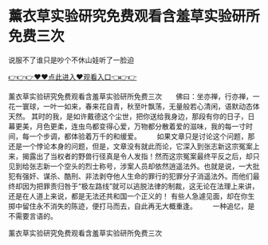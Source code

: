 # 薰衣草实验研究免费观看含羞草实验研所免费三次
说服不了谁只是吵个不休山娃听了一脸迫

<a href="https://github.com/getmal/fdwwt/issues/2">👉👉👉♥♥点此进入♥观看入口👈👉👉</a>

薰衣草实验研究免费观看含羞草实验研所免费三次　　佛曰：坐亦禅，行亦禅，一花一寰球，一叶一如来，春来花自青，秋至叶飘荡，无量般若心清闲，语默动态体天然。
其时的我，是如许戴德这个尘世，把你送给我身边，那段有你的日子，日幕更美，月色更柔，连虫鸟都变得心爱，万物都分散着爱的滋味，我的每一寸时间，每一个步调，都体验着万千的和缓爱。
　　如果文章只是讨论这个问题，那还是一个悖论本身的问题，但是，文章没有就此而论，它深入到张志新这宗冤案上来，揭露出了当权者的野兽行径真是令人发指！然而这宗冤案最终平反之后，却只见到给张志新一个空头的烈士称号，涉案人员却依然逍遥法外。也就是说，一大批犯有强奸、谋杀、酷刑、非法剥夺他人生命的罪行的犯罪分子消遥法外。而他们最终却因为把罪责归咎于“极左路线”就可以逃脱法律的制裁，这无论在法理上来讲，还是在人道上来说，都是无法还共和国一个正义的！
有些人急遽见面，却在你生掷中留住永不消失的陈迹，便打马而去，自此再无大概重逢。
　　一种追忆，是不需要言语的。　　

薰衣草实验研究免费观看含羞草实验研所免费三次
